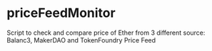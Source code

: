# priceFeedMonitor
Script to check and compare price of Ether from 3 different source: Balanc3, MakerDAO and TokenFoundry Price Feed
